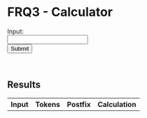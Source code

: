 # FRQ3 - Calculator


<form id="form">
  <label for="input">Input:</label><br>
  <input type="text" id="input" name="input"><br>
  <button type="submit" id="submit-button">Submit</button>
</form> 

<br/>

## Results
<!--- Table of results -->
<table id="table">
  <tr>
    <th>Input</th>
    <th>Tokens</th> 
    <th>Postfix</th>
    <th>Calculation</th>
  </tr>
</table>

<!--- Access API -->
<script>
  document.getElementById('form').addEventListener('submit', (event) => {
    event.preventDefault();
    let input = document.getElementById('input').value;

  // POST
  const url = 'https://blognorte.tk/api/calculator/create?exp='+encodeURIComponent(input);
  fetch(url, {method: 'POST', headers:{"Accept":"application/json"}})
  .then(response => response.json())
  .then(data => {
      console.log(data);
      console.log("make table");
      const table = document.getElementById('table');
      const row = table.insertRow(-1);
      const inputCell = row.insertCell(0);
      const tokensCell = row.insertCell(1);
      const postfixCell = row.insertCell(2);
      const resultCell = row.insertCell(3);
      console.log("tables done");
      // Print data to table
      console.log("begin output data");
      console.log("expression");
      inputCell.innerHTML = data.expression;
      console.log("tokens");
      tokensCell.innerHTML = data.tokens;
      console.log("postfix");
      postfixCell.innerHTML = data.reverse_polish;
      console.log("output data");
      resultCell.innerHTML = data.result;
      console.log("data outputted");
    });
  }
  );
</script>